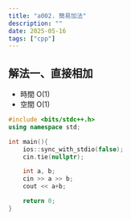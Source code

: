 ```yaml
---
title: "a002. 簡易加法"
description: ""
date: 2025-05-16
tags: ["cpp"]
---
```


## 解法一、直接相加

- 時間 O(1)
- 空間 O(1)

```cpp
#include <bits/stdc++.h>
using namespace std;

int main(){
    ios::sync_with_stdio(false);
    cin.tie(nullptr);

    int a, b;
    cin >> a >> b;
    cout << a+b;

    return 0;
}
```
